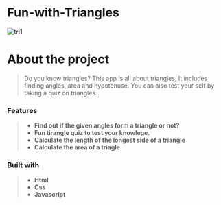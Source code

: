 # Fun-with-Triangles

![tri1](https://user-images.githubusercontent.com/82362100/198827086-15aa0482-874b-43c7-8071-f07be0e88879.jpg)

# About the project

> Do you know triangles? This app is all about triangles, It includes finding angles, area and hypotenuse. You can also test your self by taking a quiz on triangles.

### Features

> - **Find out if the given angles form a triangle or not?**
> - **Fun tirangle quiz to test your knowlege.**
> - **Calculate the length of the longest side of a triangle**
> - **Calculate the area of a triagle**
### Built with

> - **Html**
> - **Css**
> - **Javascript**

